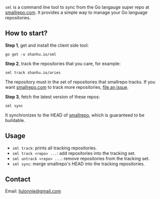 `sml` is a command line tool to sync from the Go langauge super repo
at [smallrepo.com][1]. It provides a simple way to manage your Go
language repositories.

[1]: https://smallrepo.com

## How to start?

**Step 1**, get and install the client side tool:

```
go get -u shanhu.io/sml
```

**Step 2**, track the repositories that you care, for example:

```
sml track shanhu.io/aries
```

The repository must in the set of repositories that smallrepo tracks.
If you want [smallrepo.com][1] to track more repositories,
[file an issue][2].

[2]: https://github.com/shanhuio/sml/issues/new?title=Track+new+repo

**Step 3**, fetch the latest version of these repos:

```
sml sync
```

It synchronizes to the HEAD of [smallrepo][1], which is guaranteed to
be buildable.

## Usage

- `sml track`: prints all tracking repositories.
- `sml track <repo> ...`: add repositories into the tracking set.
- `sml untrack <repo> ...`: remove repositories from the tracking set.
- `sml sync`: merge smallrepo's HEAD into the tracking repositories.

## Contact

Email: liulonnie@gmail.com
